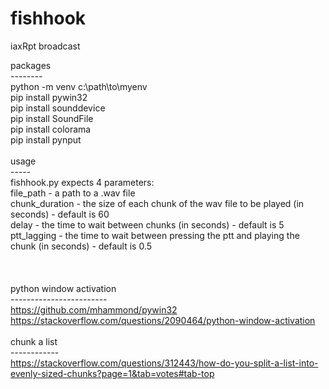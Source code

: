 # fishhook
iaxRpt broadcast

packages<br/>
--------<br/>
python -m venv c:\path\to\myenv<br/>
pip install pywin32<br/>
pip install sounddevice<br/>
pip install SoundFile<br/>
pip install colorama<br/>
pip install pynput<br/>
<br/>
usage<br/>
-----<br/>
fishhook.py expects 4 parameters:<br/>
file_path - a path to a .wav file<br/>
chunk_duration - the size of each chunk of the wav file to be played (in seconds) - default is 60<br/>
delay - the time to wait between chunks (in seconds) - default is 5<br/>
ptt_lagging - the time to wait between pressing the ptt and playing the chunk (in seconds) - default is 0.5<br/>
<br/>
<br/>
<br/>
python window activation<br/>
------------------------<br/>
https://github.com/mhammond/pywin32<br/>
https://stackoverflow.com/questions/2090464/python-window-activation<br/>
<br/>
chunk a list<br/>
------------<br/>
https://stackoverflow.com/questions/312443/how-do-you-split-a-list-into-evenly-sized-chunks?page=1&tab=votes#tab-top<br/>
